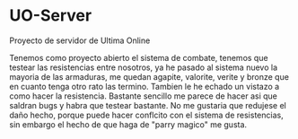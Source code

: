# UO-Server
Proyecto de servidor de Ultima Online

Tenemos como proyecto abierto el sistema de combate, tenemos que testear las resistencias entre nosotros, ya he pasado al sistema nuevo la mayoria de las armaduras, me quedan agapite, valorite, verite y bronze que en cuanto tenga otro rato las termino. Tambien le he echado un vistazo a como hacer la resistencia. Bastante sencillo me parece de hacer asi que saldran bugs y habra que testear bastante. No me gustaria que redujese el daño hecho, porque puede hacer conflcito con el sistema de resistencias, sin embargo el hecho de que haga de "parry magico" me gusta.
